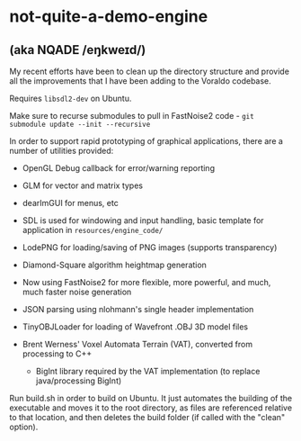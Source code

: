 # not-quite-a-demo-engine
## (aka NQADE /eŋkweɪd/)

My recent efforts have been to clean up the directory structure and provide all the improvements that I have been adding to the Voraldo codebase.

Requires `libsdl2-dev` on Ubuntu.

Make sure to recurse submodules to pull in FastNoise2 code - `git submodule update --init --recursive`

In order to support rapid prototyping of graphical applications, there are a number of utilities provided:

  - OpenGL Debug callback for error/warning reporting
  - GLM for vector and matrix types
  - dearImGUI for menus, etc
  - SDL is used for windowing and input handling, basic template for application in `resources/engine_code/`

  - LodePNG for loading/saving of PNG images (supports transparency)
  - Diamond-Square algorithm heightmap generation
  - Now using FastNoise2 for more flexible, more powerful, and much, much faster noise generation

  - JSON parsing using nlohmann's single header implementation
  - TinyOBJLoader for loading of Wavefront .OBJ 3D model files
  - Brent Werness' Voxel Automata Terrain (VAT), converted from processing to C++
    - BigInt library required by the VAT implementation (to replace java/processing BigInt)

Run build.sh in order to build on Ubuntu. It just automates the building of the executable and moves it to the root directory, as files are referenced relative to that location, and then deletes the build folder (if called with the "clean" option).
